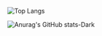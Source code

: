 ![Top Langs](https://github-readme-stats.vercel.app/api/top-langs/?username=prslc&theme=discord_old_burple)


![Anurag's GitHub stats-Dark](https://github-readme-stats.vercel.app/api?username=prslc&show_icons=true&theme=codeSTACKr#gh-dark-mode-only,include_all_commits)
